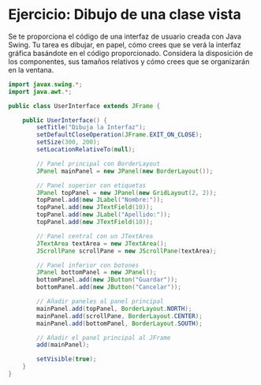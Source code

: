 # Ejercicio: Dibujo de una clase vista

Se te proporciona el código de una interfaz de usuario creada con Java Swing. Tu tarea es dibujar, en papel, cómo crees que se verá la interfaz gráfica basándote en el código proporcionado. Considera la disposición de los componentes, sus tamaños relativos y cómo crees que se organizarán en la ventana.

~~~java
import javax.swing.*;
import java.awt.*;

public class UserInterface extends JFrame {

    public UserInterface() {
        setTitle("Dibuja la Interfaz");
        setDefaultCloseOperation(JFrame.EXIT_ON_CLOSE);
        setSize(300, 200);
        setLocationRelativeTo(null);

        // Panel principal con BorderLayout
        JPanel mainPanel = new JPanel(new BorderLayout());

        // Panel superior con etiquetas
        JPanel topPanel = new JPanel(new GridLayout(2, 2));
        topPanel.add(new JLabel("Nombre:"));
        topPanel.add(new JTextField(10));
        topPanel.add(new JLabel("Apellido:"));
        topPanel.add(new JTextField(10));

        // Panel central con un JTextArea
        JTextArea textArea = new JTextArea();
        JScrollPane scrollPane = new JScrollPane(textArea);

        // Panel inferior con botones
        JPanel bottomPanel = new JPanel();
        bottomPanel.add(new JButton("Guardar"));
        bottomPanel.add(new JButton("Cancelar"));

        // Añadir paneles al panel principal
        mainPanel.add(topPanel, BorderLayout.NORTH);
        mainPanel.add(scrollPane, BorderLayout.CENTER);
        mainPanel.add(bottomPanel, BorderLayout.SOUTH);

        // Añadir el panel principal al JFrame
        add(mainPanel);

        setVisible(true);
    }
}
~~~
